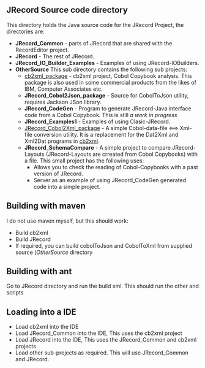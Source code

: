 ## JRecord Source code directory

This directory holds the Java source code for the JRecord Project, the directories are:

*   **JRecord_Common** - parts of JRecord that are shared with the RecordEditor project.
*   **JRecord** - The rest of JRecord.
*   **JRecord_IO_Builder_Examples** - Examples of using JRecord-IOBuilders.
*   **OtherSource** This sub directory contains the following sub projects:
    *   [cb2xml_package](https://sourceforge.net/projects/cb2xml/) - cb2xml project, Cobol Copybook analysis. This package is also used in some commercial products from the likes of IBM, Computer Associates etc.
    *   **JRecord_Cobol2Json_package** - Source for CobolToJson utility, requires Jackson JSon library.
    *   **JRecord_CodeGen** - Program to generate JRecord-Java interface code from a Cobol Copybook. This is still _a work in progress_
    *   **JRecord_Examples1** - Examples of using <it>Clasic-JRecord<it>.</it></it>
    *   [JRecord_Cobol2Xml_package](https://sourceforge.net/projects/coboltoxml/) - A simple Cobol-data-file <==> Xml-file conversion utility. It is a replacement for the Dat2Xml and Xml2Dat programs in [cb2xml](https://sourceforge.net/projects/cb2xml/).
    *   **JRecord_SchemaCompare** - A simple project to compare JRecord-Layouts (JRecord-Layouts are crreated from Cobol Copybooks) with a file. This small project has the following uses:
        *   Allows you to check the reading of Cobol-Copybooks with a past version of JRecord.
        *   Server as an example of using JRecord_CodeGen generated code into a simple project.

## Building with maven

I do not use maven myself, but this should work:

*   Build cb2xml
*   Build JRecord
*   If required, you can build cobolToJson and CobolToXml from supplied source (_OtherSource_ directory

## Building with ant

Go to JRecord directory and run the build xml. This should run the other and scripts

## Loading into a IDE

*   Load cb2xml into the IDE
*   Load JRecord_Common into the IDE, This uses the cb2xml project
*   Load JRecord into the IDE, This uses the JRecord_Common and cb2xml projects
*   Load other sub-projects as required. This will use JRecord_Common and JRecord.